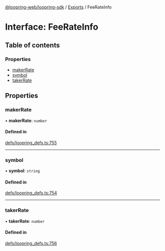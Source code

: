 [@loopring-web/loopring-sdk](../README.md) / [Exports](../modules.md) / FeeRateInfo

# Interface: FeeRateInfo

## Table of contents

### Properties

- [makerRate](FeeRateInfo.md#makerrate)
- [symbol](FeeRateInfo.md#symbol)
- [takerRate](FeeRateInfo.md#takerrate)

## Properties

### makerRate

• **makerRate**: `number`

#### Defined in

[defs/loopring_defs.ts:755](https://github.com/Loopring/loopring_sdk/blob/ea87b1c/src/defs/loopring_defs.ts#L755)

___

### symbol

• **symbol**: `string`

#### Defined in

[defs/loopring_defs.ts:754](https://github.com/Loopring/loopring_sdk/blob/ea87b1c/src/defs/loopring_defs.ts#L754)

___

### takerRate

• **takerRate**: `number`

#### Defined in

[defs/loopring_defs.ts:756](https://github.com/Loopring/loopring_sdk/blob/ea87b1c/src/defs/loopring_defs.ts#L756)
